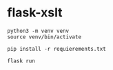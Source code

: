 # flask-xslt

```
python3 -m venv venv 
source venv/bin/activate
```

```
pip install -r requierements.txt
```

```
flask run
```
